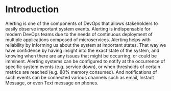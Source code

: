 # Introduction

Alerting is one of the components of DevOps that allows stakeholders to easily observe important system events. Alerting is indispensable for modern DevOps teams due to the needs of continuous deployment of multiple applications composed of microservices. Alerting helps with reliability by informing us about the system at important states. That way we have confidence by having insight into the exact state of the system, and knowing when there are any issues that might be occurring, or could be imminent. Alerting systems can be configured to notify at the occurrence of specific system events (e.g. service down), or when thresholds of certain metrics are reached (e.g. 80% memory consumed). And notifications of such events can be connected various channels such as email, Instant Message, or even Text message on phones.